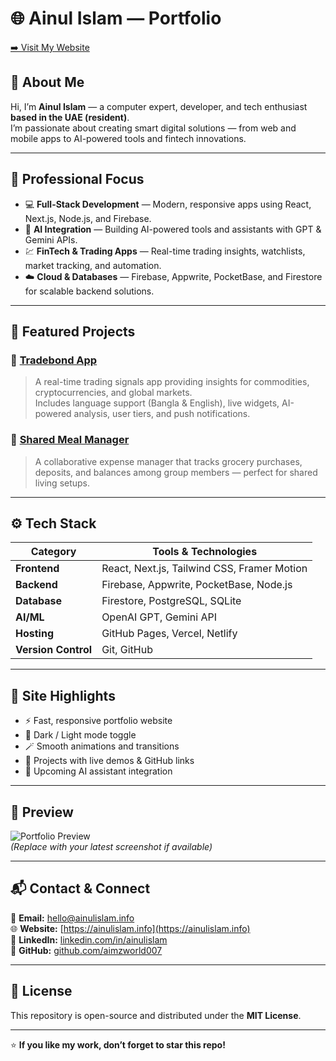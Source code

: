 # 🌐 Ainul Islam — Portfolio  
[➡️ Visit My Website](https://ainulislam.info)

## 👋 About Me  
Hi, I’m **Ainul Islam** — a computer expert, developer, and tech enthusiast **based in the UAE (resident)**.  
I’m passionate about creating smart digital solutions — from web and mobile apps to AI-powered tools and fintech innovations.

---

## 🧠 Professional Focus  
- 💻 **Full-Stack Development** — Modern, responsive apps using React, Next.js, Node.js, and Firebase.  
- 🧠 **AI Integration** — Building AI-powered tools and assistants with GPT & Gemini APIs.  
- 💹 **FinTech & Trading Apps** — Real-time trading insights, watchlists, market tracking, and automation.  
- ☁️ **Cloud & Databases** — Firebase, Appwrite, PocketBase, and Firestore for scalable backend solutions.

---

## 🚀 Featured Projects  

### 🔹 [Tradebond App](#)
> A real-time trading signals app providing insights for commodities, cryptocurrencies, and global markets.  
> Includes language support (Bangla & English), live widgets, AI-powered analysis, user tiers, and push notifications.

### 🔹 [Shared Meal Manager](#)
> A collaborative expense manager that tracks grocery purchases, deposits, and balances among group members — perfect for shared living setups.
---

## ⚙️ Tech Stack  

| Category | Tools & Technologies |
|-----------|----------------------|
| **Frontend** | React, Next.js, Tailwind CSS, Framer Motion |
| **Backend** | Firebase, Appwrite, PocketBase, Node.js |
| **Database** | Firestore, PostgreSQL, SQLite |
| **AI/ML** | OpenAI GPT, Gemini API |
| **Hosting** | GitHub Pages, Vercel, Netlify |
| **Version Control** | Git, GitHub |

---

## 🎯 Site Highlights  
- ⚡ Fast, responsive portfolio website  
- 🌙 Dark / Light mode toggle  
- 🪄 Smooth animations and transitions  
- 🧩 Projects with live demos & GitHub links  
- 🤖 Upcoming AI assistant integration  

---

## 📸 Preview  
![Portfolio Preview](https://i.ibb.co/ycwhj9tt/logo.jpg)  
*(Replace with your latest screenshot if available)*

---

## 📬 Contact & Connect  

📧 **Email:** [hello@ainulislam.info](mailto:aimctgbd@gmail.com)  
🌐 **Website:** [https://ainulislam.info](https://ainulislam.info)  
💼 **LinkedIn:** [linkedin.com/in/ainulislam](https://linkedin.com/in/aimzworld007)  
🐙 **GitHub:** [github.com/aimzworld007](https://github.com/aimzworld007)  

---

## 📄 License  
This repository is open-source and distributed under the **MIT License**.

---

⭐ **If you like my work, don’t forget to star this repo!**
